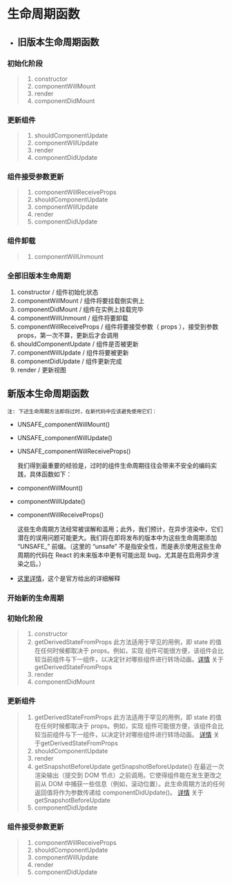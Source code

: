 # 生命周期函数

- ## 旧版本生命周期函数

### 初始化阶段
> 1. constructor
> 2. componentWillMount
> 3. render
> 4. componentDidMount

### 更新组件
> 1. shouldComponentUpdate
> 2. componentWillUpdate
> 3. render
> 4. componentDidUpdate

### 组件接受参数更新
> 1. componentWillReceiveProps
> 2. shouldComponentUpdate
> 3. componentWillUpdate
> 4. render
> 5. componentDidUpdate

### 组件卸载
> 1. componentWillUnmount

### 全部旧版本生命周期
1. constructor / 组件初始化状态
2. componentWillMount / 组件将要挂载倒实例上
3. componentDidMount / 组件在实例上挂载完毕
4. componentWillUnmount / 组件将要卸载
5. componentWillReceiveProps / 组件将要接受参数（ props ），接受到参数 props，第一次不算，更新后才会调用
6. shouldComponentUpdate / 组件是否被更新
7. componentWillUpdate / 组件将要被更新
8. componentDidUpdate / 组件更新完成
9. render / 更新视图

## 新版本生命周期函数

    注: 下述生命周期方法即将过时，在新代码中应该避免使用它们：

- UNSAFE_componentWillMount()

- UNSAFE_componentWillUpdate()

- UNSAFE_componentWillReceiveProps()


    我们得到最重要的经验是，过时的组件生命周期往往会带来不安全的编码实践，具体函数如下：

- componentWillMount()

- componentWillUpdate()

- componentWillReceiveProps()


    这些生命周期方法经常被误解和滥用；此外，我们预计，在异步渲染中，它们潜在的误用问题可能更大。我们将在即将发布的版本中为这些生命周期添加 “UNSAFE_” 前缀。（这里的 “unsafe” 不是指安全性，而是表示使用这些生命周期的代码在 React 的未来版本中更有可能出现 bug，尤其是在启用异步渲染之后。）

- [这里详情](https://zh-hans.reactjs.org/blog/2018/03/27/update-on-async-rendering.html)，这个是官方给出的详细解释

### 开始新的生命周期

### 初始化阶段
> 1. constructor
> 2. getDerivedStateFromProps
> 此方法适用于罕见的用例，即 state 的值在任何时候都取决于 props。例如，实现 <Transition> 组件可能很方便，该组件会比较当前组件与下一组件，以决定针对哪些组件进行转场动画。[详情](https://zh-hans.reactjs.org/docs/react-component.html#getsnapshotbeforeupdate) 关于getDerivedStateFromProps
> 3. render
> 4. componentDidMount

### 更新组件
> 1. getDerivedStateFromProps
> 此方法适用于罕见的用例，即 state 的值在任何时候都取决于 props。例如，实现 <Transition> 组件可能很方便，该组件会比较当前组件与下一组件，以决定针对哪些组件进行转场动画。
> [详情](https://zh-hans.reactjs.org/docs/react-component.html#getsnapshotbeforeupdate) 关于getDerivedStateFromProps
> 2. shouldComponentUpdate
> 3. render
> 4. getSnapshotBeforeUpdate
> getSnapshotBeforeUpdate() 在最近一次渲染输出（提交到 DOM 节点）之前调用。它使得组件能在发生更改之前从 DOM 中捕获一些信息（例如，滚动位置）。此生命周期方法的任何返回值将作为参数传递给 componentDidUpdate()。
> [详情](https://zh-hans.reactjs.org/docs/react-component.html#getsnapshotbeforeupdate) 关于getSnapshotBeforeUpdate
> 5. componentDidUpdate

### 组件接受参数更新
> 1. componentWillReceiveProps
> 2. shouldComponentUpdate
> 3. componentWillUpdate
> 4. render
> 5. componentDidUpdate